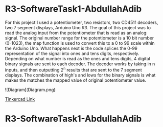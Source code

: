 # R3-SoftwareTask1-AbdullahAdib
<p>
  For this project I used a potentiometer, two resistors, two CD4511 decoders, two 7 segment displays, Arduino Uno R3. The goal of this project was to read the analog input from the potentiometer that is read as an analog signal. The original number range for the potentiometer is a 10 bit number (0-1023), the map function is used to convert this to a 0 to 99 scale within the Arduino Uno. What happens next is the code splices the 0-99 representation of the signal into ones and tens digits, respectively. Depending on what number is read as the ones and tens digits, 4 digital binary signals are sent to each decoder. The decoder works by taking in n inputs, and then outputting 2<sup>n</sup> results that are sent to the 7 segment displays. The combination of high's and lows for the binary signals is what makes the matches the mapped value of original potentiometer value. 
</p>
![Diagram](Diagram.png)

[Tinkercad Link](https://www.tinkercad.com/things/eXOkfDUbbnF)
# R3-SoftwareTask1-AbdullahAdib
